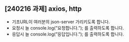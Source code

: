 ## [240216 과제] axios, http

- 기초URL이 여러분의 json-server 가리키도록 합니다.
- 요청시 늘 console.log(”요청합니다.”); 를 출력하도록 합니다.
- 응답시 늘 console.log(”응답입니다.”); 를 출력하도록 합니다.
